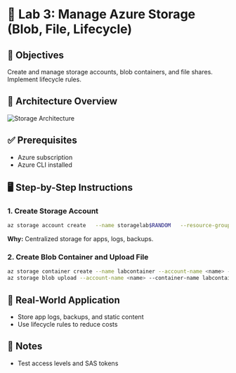 # 🧪 Lab 3: Manage Azure Storage (Blob, File, Lifecycle)

## 🎯 Objectives
Create and manage storage accounts, blob containers, and file shares. Implement lifecycle rules.

## 🧱 Architecture Overview
![Storage Architecture](images/lab3-storage-architecture.png)

## ✅ Prerequisites
- Azure subscription
- Azure CLI installed

## 🖥️ Step-by-Step Instructions

### 1. Create Storage Account
```bash
az storage account create   --name storagelab$RANDOM   --resource-group rg-storage-lab   --location eastus   --sku Standard_LRS
```
**Why:** Centralized storage for apps, logs, backups.

### 2. Create Blob Container and Upload File
```bash
az storage container create --name labcontainer --account-name <name> --auth-mode login
az storage blob upload --account-name <name> --container-name labcontainer --name sample.txt --file ./sample.txt --auth-mode login
```

## 🧠 Real-World Application
- Store app logs, backups, and static content
- Use lifecycle rules to reduce costs

## 📝 Notes
- Test access levels and SAS tokens
